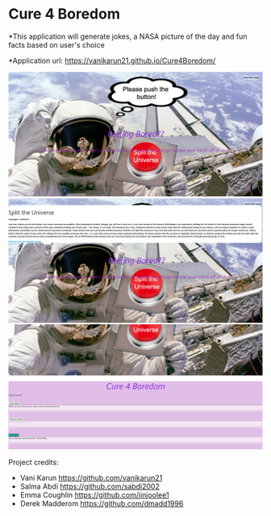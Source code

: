# Cure 4 Boredom
*This application will generate jokes, a NASA picture of the day and fun facts based on user's choice


*Application url:  https://vanikarun21.github.io/Cure4Boredom/

![Screenshot 1](https://raw.githubusercontent.com/jinjoolee1/boredom-project/main/Screenshot%201%20for%20project.png)
![Screenshot 2](https://raw.githubusercontent.com/jinjoolee1/boredom-project/main/Screenshot%202%20for%20project.png)
![Screenshot 3](https://raw.githubusercontent.com/jinjoolee1/boredom-project/main/Screenshot%203%20for%20project.png)

Project credits: 
* Vani Karun https://github.com/vanikarun21 
* Salma Abdi https://github.com/sabdi2002
* Emma Coughlin https://github.com/jinjoolee1
* Derek Madderom https://github.com/dmadd1996
